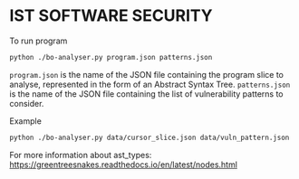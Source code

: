 # IST SOFTWARE SECURITY

To run program

```bash
python ./bo-analyser.py program.json patterns.json
```

`program.json`  is the name of the JSON file containing the program slice to analyse, represented in the form of an Abstract Syntax Tree. `patterns.json` is the name of the JSON file containing the list of vulnerability patterns to consider.

Example

```bash
python ./bo-analyser.py data/cursor_slice.json data/vuln_pattern.json
```

For more information about ast_types:
https://greentreesnakes.readthedocs.io/en/latest/nodes.html
